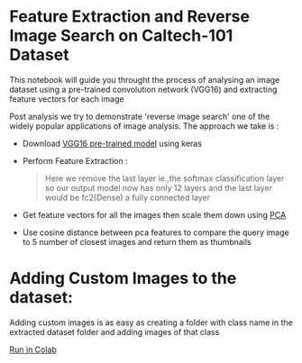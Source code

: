 # Feature Extraction and Reverse Image Search on Caltech-101 Dataset

This notebook will guide you throught the process of analysing an image dataset using a pre-trained convolution network (VGG16) and extracting feature vectors for each image

Post analysis we try to demonstrate 'reverse image search' one of the widely popular applications of image analysis. The approach we take is :

* Download [VGG16 pre-trained model](https://keras.io/applications/#vgg16) using keras

* Perform Feature Extraction :
  >Here we remove the last layer ie.,the softmax classification layer so our output model now has only 12 layers and the last layer would be fc2(Dense) a fully connected layer
  
* Get feature vectors for all the images then scale them down using [PCA](https://scikit-learn.org/stable/modules/generated/sklearn.decomposition.PCA.html)

* Use cosine distance between pca features to compare the query image to 5 number of closest images and return them as thumbnails

# Adding Custom Images to the dataset:

Adding custom images is as easy as creating a folder with class name in the extracted dataset folder and adding images of that class

[Run in Colab](https://colab.research.google.com/github/krishnac7/Reverse_image_search/blob/master/ReverseImageSearch.ipynb)
